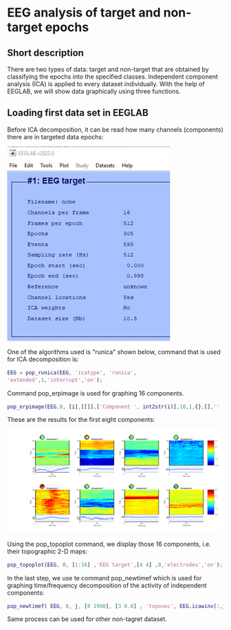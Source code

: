 # EEG analysis of target and non-target epochs 

## Short description
There are two types of data: target and non-target that are obtained by classifying the epochs into the specified classes. Independent component analysis (ICA) is applied to every dataset individually. With the help of EEGLAB, we will show data graphically using three functions.

## Loading first data set in EEGLAB
Before ICA decomposition, it can be read how many channels (components) there are in targeted data epochs:

![alt text](https://github.com/dsos8/EEG_analysis_data/blob/main/Capture1.JPG)

One of the algorithms used is "runica" shown below, command that is used for ICA decomposition is:
```Matlab
EEG = pop_runica(EEG, 'icatype', 'runica', 
'extended',1,'interrupt','on');
```
Command pop_erpimage is used for graphing 16 components.
```Matlab
pop_erpimage(EEG,0, [i],[[]],['Component ', int2str(i)],10,1,{},[],'' ,'yerplabel','','erp','on','cbar','on','topo', { mean(EEG.icawinv(:,[i]),2)EEG.chanlocs EEG.chaninfo } );
```
These are the results for the first eight components: 

![alt text](https://github.com/dsos8/EEG_analysis_data/blob/main/ERP%201-8.png)

Using the pop_topoplot command, we display those 16 components, i.e. their topographic 2-D maps:
```Matlab
pop_topoplot(EEG, 0, [1:16] ,'EEG target',[4 4] ,0,'electrodes','on');
```
In the last step, we use te command pop_newtimef which is used for graphing time/frequency decomposition of the activity of independent components:
```Matlab
pop_newtimef( EEG, 0, j, [0 1998], [3 0.8] , 'topovec', EEG.icawinv(:,j), 'elocs', EEG.chanlocs, 'chaninfo', EEG.chaninfo, 'caption',['IC 1. - 8. komponenta '],'baseline',[0], 'plotphase', 'off', 'padratio', 1);
```

Same process can be used for other non-tagret dataset.
